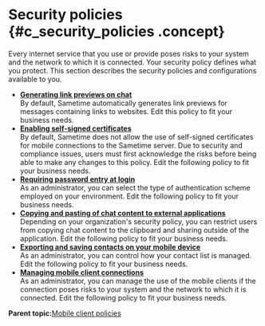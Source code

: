 # Security policies {#c_security_policies .concept}

Every internet service that you use or provide poses risks to your system and the network to which it is connected. Your security policy defines what you protect. This section describes the security policies and configurations available to you.

-   **[Generating link previews on chat](c_inline_previews.md)**  
By default, Sametime automatically generates link previews for messages containing links to websites. Edit this policy to fit your business needs.
-   **[Enabling self-signed certificates](c_mobile_self_certificates.md)**  
By default, Sametime does not allow the use of self-signed certificates for mobile connections to the Sametime server. Due to security and compliance issues, users must first acknowledge the risks before being able to make any changes to this policy. Edit the following policy to fit your business needs.
-   **[Requiring password entry at login](c_requiring_password_entry.md)**  
As an administrator, you can select the type of authentication scheme employed on your environment. Edit the following policy to fit your business needs.
-   **[Copying and pasting of chat content to external applications](c_restrict_copy_paste.md)**  
Depending on your organization's security policy, you can restrict users from copying chat content to the clipboard and sharing outside of the application. Edit the following policy to fit your business needs.
-   **[Exporting and saving contacts on your mobile device](c_save_contacts.md)**  
As an administrator, you can control how your contact list is managed. Edit the following policy to fit your business needs.
-   **[Managing mobile client connections](c_prohibit_mobile_client.md)**  
As an administrator, you can manage the use of the mobile clients if the connection poses risks to your system and the network to which it is connected. Edit the following policy to fit your business needs.

**Parent topic:**[Mobile client policies](c_mobileclient_policies.md)

